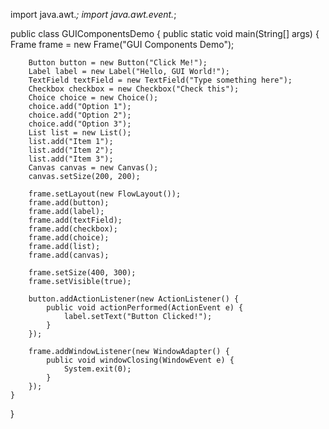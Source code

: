 import java.awt.*;
import java.awt.event.*;

public class GUIComponentsDemo {
    public static void main(String[] args) {
        Frame frame = new Frame("GUI Components Demo");
        
        Button button = new Button("Click Me!");
        Label label = new Label("Hello, GUI World!");
        TextField textField = new TextField("Type something here");
        Checkbox checkbox = new Checkbox("Check this");
        Choice choice = new Choice();
        choice.add("Option 1");
        choice.add("Option 2");
        choice.add("Option 3");
        List list = new List();
        list.add("Item 1");
        list.add("Item 2");
        list.add("Item 3");
        Canvas canvas = new Canvas();
        canvas.setSize(200, 200);
        
        frame.setLayout(new FlowLayout());
        frame.add(button);
        frame.add(label);
        frame.add(textField);
        frame.add(checkbox);
        frame.add(choice);
        frame.add(list);
        frame.add(canvas);
        
        frame.setSize(400, 300);
        frame.setVisible(true);

        button.addActionListener(new ActionListener() {
            public void actionPerformed(ActionEvent e) {
                label.setText("Button Clicked!");
            }
        });
        
        frame.addWindowListener(new WindowAdapter() {
            public void windowClosing(WindowEvent e) {
                System.exit(0);
            }
        });
    }
}

